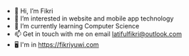 - 👋 Hi, I’m Fikri
- 👀 I’m interested in website and mobile app technology
- 🌱 I’m currently learning Computer Science
- 📫 Get in touch with me on email latifulfikri@outlook.com
- 🖥️ I'm in https://fikriyuwi.com

<!---
latifulfikri/latifulfikri is a ✨ special ✨ repository because its `README.md` (this file) appears on your GitHub profile.
You can click the Preview link to take a look at your changes.
--->

